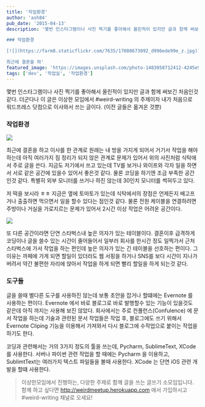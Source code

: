 ```yaml
---
title: '작업환경'
author: 'ash84'
pub_date: '2015-04-13'
description: '몇번 인스타그램이나 사진 찍기를 좋아해서 올린적이 있지만 글과 함께 써보긴 처음인것 같다. 더군다나 이 글은 이상한 모임에서 #weird-writing 의 주제이자 내가 처음으로 워드프레스 닷컴으로 이사와서 쓰는 글이다. (이전 글들은 옮겨온 것뿐)

### 작업환경

[![](https://farm8.staticflickr.com/7635/17008673092_d996ede99e_z.jpg)](https://farm8.staticflickr.com/7635/17008673092_d996ede99e_z.jpg)

최근에 결혼을 하'
featured_image: 'https://images.unsplash.com/photo-1483058712412-4245e9b90334?ixlib=rb-0.3.5&ixid=eyJhcHBfaWQiOjEyMDd9&s=7c5008952226f48ed4bf5d3ea64ff545&auto=format&fit=crop&w=1350&q=80'
tags: ['dev', '작업실', '작업환경']
---
```



몇번 인스타그램이나 사진 찍기를 좋아해서 올린적이 있지만 글과 함께 써보긴 처음인것 같다. 더군다나 이 글은 이상한 모임에서 #weird-writing 의 주제이자 내가 처음으로 워드프레스 닷컴으로 이사와서 쓰는 글이다. (이전 글들은 옮겨온 것뿐)

### 작업환경

[![](https://farm8.staticflickr.com/7635/17008673092_d996ede99e_z.jpg)](https://farm8.staticflickr.com/7635/17008673092_d996ede99e_z.jpg)

최근에 결혼을 하고 이사를 한 관계로 원래는 내 방을 가지게 되어서 거기서 작업을 해야하는데 아직 여러가지 짐 정리가 되지 않은 관계로 문제가 있어서 위의 사진처럼 식탁에서 주로 글을 쓴다. 지금도 저기에서 쓰고 있는데 TV를 보거나 와이프와 각자 일을 하면서 서로 같은 공간에 있을수 있어서 좋은것 같다. 물론 코딩을 하기엔 조금 부족한 공간인것 같다. 특별히 외부 모니터를 쓰거나 하진 않는데 30인치 모니터를 썩혀두고 있다.

저 떡을 보시라 ㅎㅎ 지금은 옆에 토마토가 있는데 식탁에서의 장점은 언제든지 배고프거나 출출하면 먹으면서 일을 할수 있다는 점인것 같다. 물론 전원 케이블을 연결하려면 주방이나 거실을 가로지르는 문제가 있어서 2시간 이상 작업은 어려운 공간이다.

[![](https://farm8.staticflickr.com/7588/16389973813_077bd3047f_z.jpg)](https://farm8.staticflickr.com/7588/16389973813_077bd3047f_z.jpg)

또 다른 공간이라면 단연 스타벅스내 높은 의자가 있는 테이블이다. 결혼이후 급격하게 코딩이나 글을 쓸수 있는 시간이 줄어들어서 일부러 회사를 한시간 정도 일찍가서 근처 스타벅스에 가서 작업을 하는 편인데 높은 의자가 있는 긴 테이블을 선호하는 편이다. 그 이유는 까페에 가게 되면 할일이 있더라도 웹 서핑을 하거나 SNS를 보다 시간이 지나가 버려서 약간 불편한 자리에 앉아서 작업을 하게 되면 빨리 할일을 하게 되는것 같다.

### 도구들

글을 쓸때 별다른 도구를 사용하진 않는데 보통 초안을 잡거나 할떄에는 Evernote 를 사용하는 편이다. Evernote 에서 바로 블로그로 바로 발행할수 있는 기능이 있을것도 같은데 아직 까지는 사용해 보진 않았다. 회사에서는 주로 컨퓰런스(Confulence) 에 문서 작업을 하는데 기술과 관련된 문서 작업들은 작업 후, 블로그에도 쓰기 위해서 Evernote Cliping 기능을 이용해서 가져와서 다시 블로그에 수작업으로 붙이는 작업을 하기도 한다.

코딩과 관련해서는 거의 3가지 정도의 툴을 쓰는데, Pycharm, SublimeText, XCode 를 사용한다. 서버나 파이썬 관련 작업을 할 때에는 Pycharm 을 이용하고, SublimtText는 여러가지 텍스트 파일들을 볼때 사용한다. XCode 는 단연 iOS 관련 개발을 할떄 사용한다.

> 이상한모임에서 진행하는, 다양한 주제로 함께 글을 쓰는 글쓰기 소모임입니다. 함께 하고 싶다면 http://weirdmeetup.herokuapp.com 에서 가입하시고 #weird-writing 채널로 오세요!



